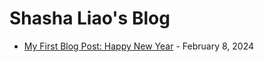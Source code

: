 # Shasha Liao's Blog

- [My First Blog Post: Happy New Year](my_blog/posts/post_20240208/post_20240208.md/) - February 8, 2024